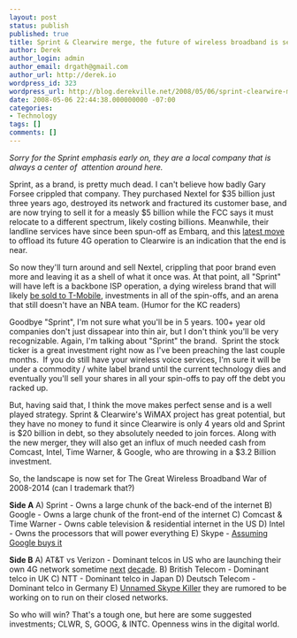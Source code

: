 ```yaml
---
layout: post
status: publish
published: true
title: Sprint & Clearwire merge, the future of wireless broadband is set
author: Derek
author_login: admin
author_email: drgath@gmail.com
author_url: http://derek.io
wordpress_id: 323
wordpress_url: http://blog.derekville.net/2008/05/06/sprint-clearwire-merge/
date: 2008-05-06 22:44:38.000000000 -07:00
categories:
- Technology
tags: []
comments: []
---
```

<em>Sorry for the Sprint emphasis early on, they are a local company that is always a center of  attention around here.</em>

Sprint, as a brand, is pretty much dead. I can't believe how badly Gary Forsee crippled that company. They purchased Nextel for $35 billion just three years ago, destroyed its network and fractured its customer base, and are now trying to sell it for a measly $5 billion while the FCC says it must relocate to a different spectrum, likely costing billions. Meanwhile, their landline services have since been spun-off as Embarq, and this <a href="http://gigaom.com/2008/05/06/clearwire-wimax-32-billion/">latest move</a> to offload its future 4G operation to Clearwire is an indication that the end is near.

So now they'll turn around and sell Nextel, crippling that poor brand even more and leaving it as a shell of what it once was. At that point, all "Sprint" will have left is a backbone ISP operation, a dying wireless brand that will likely <a href="http://blog.derekville.net/2008/05/05/sprint-dumping-nextel/">be sold to T-Mobile</a>, investments in all of the spin-offs, and an arena that still doesn't have an NBA team. (Humor for the KC readers)

Goodbye "Sprint", I'm not sure what you'll be in 5 years. 100+ year old companies don't just dissapear into thin air, but I don't think you'll be very recognizable. Again, I'm talking about "Sprint" the brand.  Sprint the stock ticker is a great investment right now as I've been preaching the last couple months.  If you do still have your wireless voice services, I'm sure it will be under a commodity / white label brand until the current technology dies and eventually you'll sell your shares in all your spin-offs to pay off the debt you racked up.

But, having said that, I think the move makes perfect sense and is a well played strategy. Sprint &amp; Clearwire's WiMAX project has great potential, but they have no money to fund it since Clearwire is only 4 years old and Sprint is $20 billion in debt, so they absolutely needed to join forces. Along with the new merger, they will also get an influx of much needed cash from Comcast, Intel, Time Warner, &amp; Google, who are throwing in a $3.2 Billion investment.

So, the landscape is now set for The Great Wireless Broadband War of 2008-2014 (can I trademark that?)

<strong>Side A</strong>
A) Sprint - Owns a large chunk of the back-end of the internet
B) Google - Owns a large chunk of the front-end of the internet
C) Comcast &amp; Time Warner - Owns cable television &amp; residential internet in the US
D) Intel - Owns the processors that will power everything
E) Skype - <a href="http://www.alleyinsider.com/2008/4/ebay_selling_skype_to_google_let_us_pray">Assuming Google buys it</a>

<strong>Side B</strong>
A) AT&amp;T vs Verizon - Dominant telcos in US who are launching their own 4G network sometime <a href="http://www.engadget.com/2008/04/04/verizon-announces-700mhz-lte-plans-can-you-wait-3-years/">next</a> <a href="http://www.engadgetmobile.com/2008/04/03/atandt-says-b-block-and-aloha-spectrum-will-go-to-lte/">decade</a>.
B) British Telecom - Dominant telco in UK
C) NTT - Dominant telco in Japan
D) Deutsch Telecom - Dominant telco in Germany
E) <a href="http://gigaom.com/2008/05/06/global-telcos-plotting-a-skype-rival/">Unnamed Skype Killer</a> they are rumored to be working on to run on their closed networks.

So who will win? That's a tough one, but here are some suggested investments; CLWR, S, GOOG, &amp; INTC. Openness wins in the digital world.
